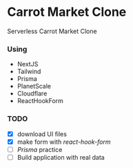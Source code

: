 # Carrot Market Clone

Serverless Carrot Market Clone

### Using

- NextJS
- Tailwind
- Prisma
- PlanetScale
- Cloudflare
- ReactHookForm

### TODO

- [x] download UI files
- [x] make form with _react-hook-form_
- [ ] _Prisma_ practice
- [ ] Build application with real data
